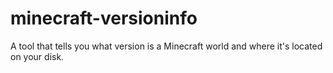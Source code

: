 # minecraft-versioninfo
A tool that tells you what version is a Minecraft world and where it's located on your disk.
